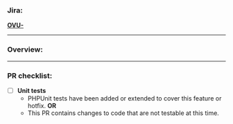 ### **Jira:**
**[OVU-](https://alleyinteractive.atlassian.net/browse/OVU-)**
___

### **Overview:**

___

### **PR checklist:**
- [ ] **Unit tests**
  * PHPUnit tests have been added or extended to cover this feature or hotfix.
**OR**
  * This PR contains changes to code that are not testable at this time.
